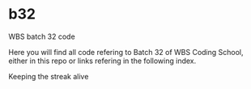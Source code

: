 # b32
WBS batch 32 code

Here you will find all code refering to Batch 32 of WBS Coding School, either in this repo or links refering in the following index.

Keeping the streak alive
